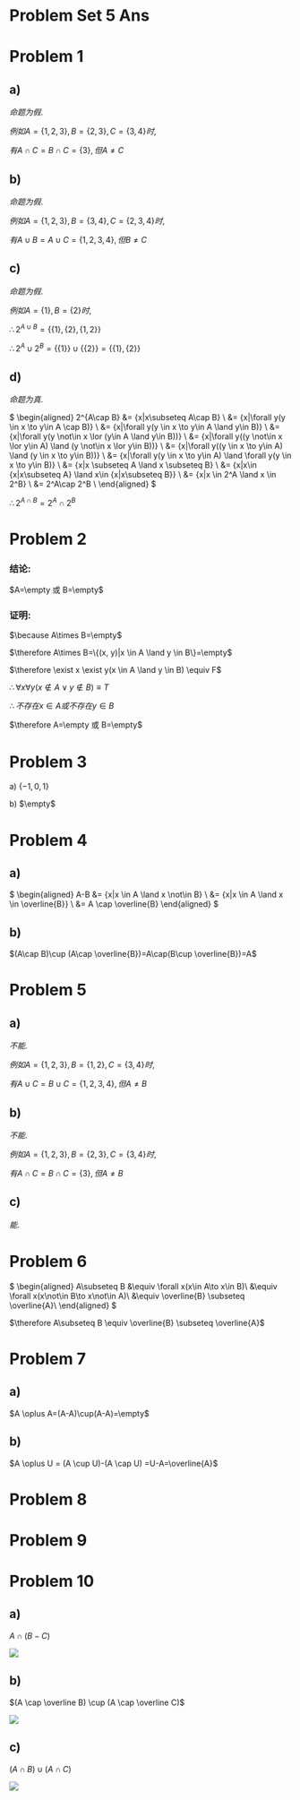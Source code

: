 # Problem Set 5 Ans

# Problem 1

## a)

$命题为假.$

$例如A=\{1,2,3\},B=\{2, 3\},C=\{3,4\}时,$

$有A\cap C= B\cap C = \{3\}, 但A\neq C$

## b)

$命题为假.$

$例如A=\{1,2,3\},B=\{3,4\},C=\{2, 3, 4\}时,$

$有A\cup B= A\cup C=\{1,2,3,4\}, 但B\neq C$

## c)

$命题为假.$

$例如A=\{1\},B=\{2\}时,$

$\therefore 2^{A\cup B}=\{\{1\},\{2\},\{1,2\}\}$

$\therefore 2^{A}\cup 2^{B}=\{\{1\}\}\cup\{\{2\}\}=\{\{1\},\{2\}\}$

## d)

$命题为真.$

$
\begin{aligned}
2^{A\cap B} &= \{x|x\subseteq A\cap B\} \\
&= \{x|\forall y(y \in x \to y\in A \cap B)\} \\
&= \{x|\forall y(y \in x \to y\in A \land y\in B)\} \\
&= \{x|\forall y(y \not\in x \lor (y\in A \land y\in B))\} \\
&= \{x|\forall y((y \not\in x \lor y\in A) \land (y \not\in x \lor y\in B))\} \\
&= \{x|\forall y((y \in x \to y\in A) \land (y \in x \to y\in B))\} \\
&= \{x|\forall y(y \in x \to y\in A) \land \forall y(y \in x \to y\in B)\} \\
&= \{x|x \subseteq A \land x \subseteq B\} \\
&= \{x|x\in \{x|x\subseteq A\} \land x\in \{x|x\subseteq B\}\} \\
&= \{x|x \in 2^A \land x \in 2^B\} \\
&= 2^A\cap 2^B \\
\end{aligned}
$

$\therefore 2^{A\cap B}=2^A\cap 2^B$

# Problem 2

### 结论: 

$A=\empty 或 B=\empty$

### 证明:

$\because A\times B=\empty$

$\therefore A\times B=\{(x, y)|x \in A \land y \in B\}=\empty$

$\therefore \exist x \exist y(x \in A \land y \in B) \equiv F$

$\therefore \forall x \forall y(x \not\in A \lor y \not\in B) \equiv T$

$\therefore 不存在x\in A或不存在y\in B$

$\therefore A=\empty 或 B=\empty$

# Problem 3

a) $\{-1, 0, 1\}$

b) $\empty$


# Problem 4

## a)

$
\begin{aligned}
A-B &= \{x|x \in A \land x \not\in B\} \\
&= \{x|x \in A \land x \in \overline{B}\} \\
&= A \cap \overline{B}
\end{aligned}
$

## b)

$(A\cap B)\cup (A\cap \overline{B})=A\cap(B\cup \overline{B})=A$

# Problem 5

## a)

$不能.$

$例如A=\{1,2,3\},B=\{1,2\},C=\{3,4\}时,$

$有A\cup C= B\cup C=\{1,2,3,4\}, 但A\neq B$

## b)

$不能.$

$例如A=\{1,2,3\},B=\{2, 3\},C=\{3,4\}时,$

$有A\cap C= B\cap C = \{3\}, 但A\neq B$

## c)

$能.$


# Problem 6

$
\begin{aligned}
A\subseteq B &\equiv \forall x(x\in A\to x\in B)\\
&\equiv \forall x(x\not\in B\to x\not\in A)\\
&\equiv \overline{B} \subseteq \overline{A}\\
\end{aligned}
$

$\therefore A\subseteq B \equiv \overline{B} \subseteq \overline{A}$

# Problem 7

## a) 

$A \oplus A=(A-A)\cup(A-A)=\empty$

## b)

$A \oplus U = (A \cup U)-(A \cap U) =U-A=\overline{A}$

# Problem 8

# Problem 9

# Problem 10

## a)

$A \cap (B - C)$

![](2020-10-21-19-48-18.png)

## b)

$(A \cap \overline B) \cup (A \cap \overline C)$

![](2020-10-21-19-59-14.png)

## c)

$(A \cap B) \cup (A \cap C)$

![](2020-10-21-19-58-08.png)